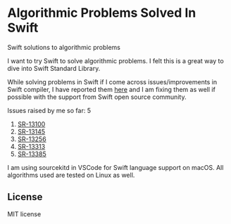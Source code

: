 # Algorithmic Problems Solved In Swift
Swift solutions to algorithmic problems

I want to try Swift to solve algorithmic problems. I felt this is a great way to dive into 
Swift Standard Library.


While solving problems in Swift if I come across issues/improvements in Swift compiler,
I have reported them [here](https://bugs.swift.org/) and I am fixing them as well if possible with 
the support from Swift open source community.

Issues raised by me so far: 5

1. [SR-13100](https://bugs.swift.org/browse/SR-13100)
2. [SR-13145](https://bugs.swift.org/browse/SR-13145)
3. [SR-13256](https://bugs.swift.org/browse/SR-13256)
4. [SR-13313](https://bugs.swift.org/browse/SR-13313)
5. [SR-13385](https://bugs.swift.org/browse/SR-13385)

I am using sourcekitd in VSCode for Swift language support on macOS. 
All algorithms used are tested on Linux as well.


## License 
MIT license
